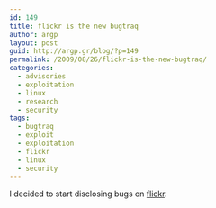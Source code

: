 ```yaml
---
id: 149
title: flickr is the new bugtraq
author: argp
layout: post
guid: http://argp.gr/blog/?p=149
permalink: /2009/08/26/flickr-is-the-new-bugtraq/
categories:
  - advisories
  - exploitation
  - linux
  - research
  - security
tags:
  - bugtraq
  - exploit
  - exploitation
  - flickr
  - linux
  - security
---
```

I decided to start disclosing bugs on [flickr][1].

 [1]: http://www.flickr.com/photos/argp/3842801482/